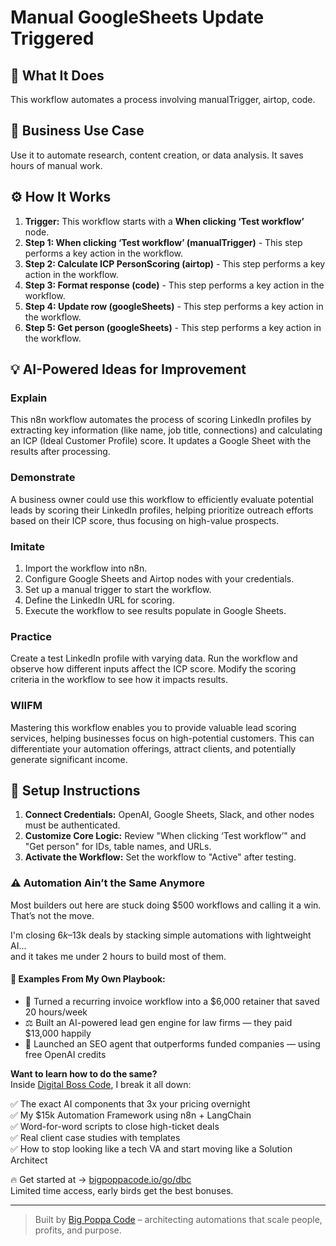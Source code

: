 # Manual GoogleSheets Update Triggered

## 🚀 What It Does
This workflow automates a process involving manualTrigger, airtop, code.

## 💼 Business Use Case
Use it to automate research, content creation, or data analysis. It saves hours of manual work.

## ⚙️ How It Works
1.  **Trigger:** This workflow starts with a **When clicking ‘Test workflow’** node.
2. **Step 1: When clicking ‘Test workflow’ (manualTrigger)** - This step performs a key action in the workflow.
3. **Step 2: Calculate ICP PersonScoring (airtop)** - This step performs a key action in the workflow.
4. **Step 3: Format response (code)** - This step performs a key action in the workflow.
5. **Step 4: Update row (googleSheets)** - This step performs a key action in the workflow.
6. **Step 5: Get person (googleSheets)** - This step performs a key action in the workflow.

## 💡 AI-Powered Ideas for Improvement
### Explain
This n8n workflow automates the process of scoring LinkedIn profiles by extracting key information (like name, job title, connections) and calculating an ICP (Ideal Customer Profile) score. It updates a Google Sheet with the results after processing.

### Demonstrate
A business owner could use this workflow to efficiently evaluate potential leads by scoring their LinkedIn profiles, helping prioritize outreach efforts based on their ICP score, thus focusing on high-value prospects.

### Imitate
1. Import the workflow into n8n.
2. Configure Google Sheets and Airtop nodes with your credentials.
3. Set up a manual trigger to start the workflow.
4. Define the LinkedIn URL for scoring.
5. Execute the workflow to see results populate in Google Sheets.

### Practice
Create a test LinkedIn profile with varying data. Run the workflow and observe how different inputs affect the ICP score. Modify the scoring criteria in the workflow to see how it impacts results.

### WIIFM
Mastering this workflow enables you to provide valuable lead scoring services, helping businesses focus on high-potential customers. This can differentiate your automation offerings, attract clients, and potentially generate significant income.

## 🔧 Setup Instructions
1. **Connect Credentials:** OpenAI, Google Sheets, Slack, and other nodes must be authenticated.
2. **Customize Core Logic:** Review "When clicking ‘Test workflow’" and "Get person" for IDs, table names, and URLs.
3. **Activate the Workflow:** Set the workflow to "Active" after testing.

### ⚠️ Automation Ain’t the Same Anymore

Most builders out here are stuck doing $500 workflows and calling it a win.  
That’s not the move.  

I'm closing $6k–$13k deals by stacking simple automations with lightweight AI...  
and it takes me under 2 hours to build most of them.

#### 🧠 Examples From My Own Playbook:
- 🔁 Turned a recurring invoice workflow into a $6,000 retainer that saved 20 hours/week  
- ⚖️ Built an AI-powered lead gen engine for law firms — they paid $13,000 happily  
- 🚀 Launched an SEO agent that outperforms funded companies — using free OpenAI credits  

**Want to learn how to do the same?**  
Inside [Digital Boss Code](https://bigpoppacode.io/go/dbc), I break it all down:

✅ The exact AI components that 3x your pricing overnight  
✅ My $15k Automation Framework using n8n + LangChain  
✅ Word-for-word scripts to close high-ticket deals  
✅ Real client case studies with templates  
✅ How to stop looking like a tech VA and start moving like a Solution Architect  

🔥 Get started at → [bigpoppacode.io/go/dbc](https://bigpoppacode.io/go/dbc)  
Limited time access, early birds get the best bonuses.

---
> Built by [Big Poppa Code](https://bigpoppacode.io) – architecting automations that scale people, profits, and purpose.
